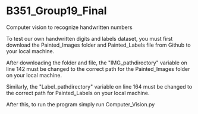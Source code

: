 # B351_Group19_Final
Computer vision to recognize handwritten numbers


To test our own handwritten digits and labels dataset, you must first download the Painted_Images folder and Painted_Labels file from Github to your local machine.

After downloading the folder and file, the "IMG_pathdirectory" variable on line 142 must be changed to the correct path for the Painted_Images folder on your local machine.

Similarly, the "Label_pathdirectory" variable on line 164 must be changed to the correct path for Painted_Labels on your local machine.


After this, to run the program simply run Computer_Vision.py
